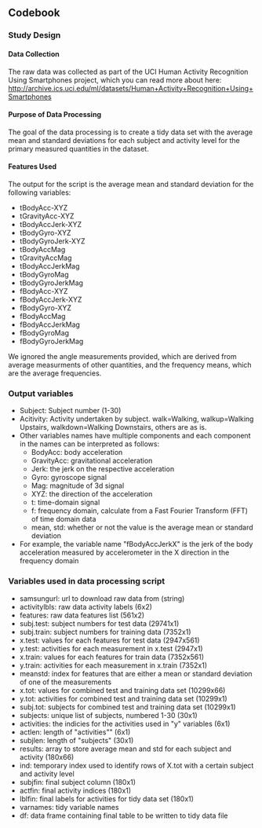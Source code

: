 ## Codebook 
### Study Design
#### Data Collection
The raw data was collected as part of the UCI Human Activity Recognition Using Smartphones project, which you can read more about here: http://archive.ics.uci.edu/ml/datasets/Human+Activity+Recognition+Using+Smartphones

#### Purpose of Data Processing
The goal of the data processing is to create a tidy data set with the average mean and standard deviations for each subject and activity level for the primary measured quantities in the dataset. 

#### Features Used
The output for the script is the average mean and standard deviation for the following variables:
- tBodyAcc-XYZ
- tGravityAcc-XYZ
- tBodyAccJerk-XYZ
- tBodyGyro-XYZ
- tBodyGyroJerk-XYZ
- tBodyAccMag
- tGravityAccMag
- tBodyAccJerkMag
- tBodyGyroMag
- tBodyGyroJerkMag
- fBodyAcc-XYZ
- fBodyAccJerk-XYZ
- fBodyGyro-XYZ
- fBodyAccMag
- fBodyAccJerkMag
- fBodyGyroMag
- fBodyGyroJerkMag

We ignored the angle measurements provided, which are derived from average measurments of other quantities, and the frequency means, which are the average frequencies. 

### Output variables
- Subject: Subject number (1-30)
- Acitivity: Activity undertaken by subject. walk=Walking, walkup=Walking Upstairs, walkdown=Walking Downstairs, others are as is.
- Other variables names have multiple components and each component in the names can be interpreted as follows:
    - BodyAcc: body acceleration
    - GravityAcc: gravitational acceleration
    - Jerk: the jerk on the respective acceleration
    - Gyro: gyroscope signal
    - Mag: magnitude of 3d signal
    - XYZ: the direction of the acceleration
    - t: time-domain signal
    - f: frequency domain, calculate from a Fast Fourier Transform (FFT) of time domain data
    - mean, std: whether or not the value is the average mean or standard deviation
- For example, the variable name "fBodyAccJerkX" is the jerk of the body acceleration measured by accelerometer in the X direction in the frequency domain

### Variables used in data processing script
- samsungurl: url to download raw data from (string)
- activitylbls: raw data activity labels (6x2)
- features: raw data features list (561x2)
- subj.test: subject numbers for test data (29741x1)
- subj.train: subject numbers for training data (7352x1)
- x.test: values for each features for test data (2947x561)
- y.test: activities for each measurement in x.test (2947x1)
- x.train: values for each features for train data (7352x561)
- y.train: activities for each measurement in x.train (7352x1)
- meanstd: index for features that are either a mean or standard deviation of one of the measurements
- x.tot: values for combined test and training data set (10299x66)
- y.tot: activities for combined test and training data set (10299x1)
- subj.tot: subjects for combined test and training data set (10299x1)
- subjects: unique list of subjects, numbered 1-30 (30x1)
- activities: the indicies for the activities used in "y" variables (6x1)
- actlen: length of "activities"" (6x1)
- subjlen: length of "subjects" (30x1)
- results: array to store average mean and std for each subject and activity (180x66)
- ind: temporary index used to identify rows of X.tot with a certain subject and activity level
- subjfin: final subject column (180x1)
- actfin: final activity indices (180x1)
- lblfin: final labels for activities for tidy data set (180x1)
- varnames: tidy variable names
- df: data frame containing final table to be written to tidy data file
